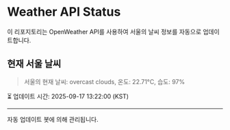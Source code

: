 
# Weather API Status

이 리포지토리는 OpenWeather API를 사용하여 서울의 날씨 정보를 자동으로 업데이트합니다.

## 현재 서울 날씨
> 서울의 현재 날씨: overcast clouds, 온도: 22.71°C, 습도: 97%

⏳ 업데이트 시간: 2025-09-17 13:22:00 (KST)

---
자동 업데이트 봇에 의해 관리됩니다.
